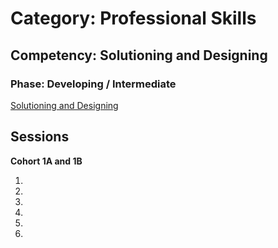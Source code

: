 # Category: Professional Skills
## Competency: Solutioning and Designing
### Phase: Developing / Intermediate

[Solutioning and Designing](../professional_skills/solutioning_and_designing.md)


## Sessions
**Cohort 1A and 1B**

1.
2. 
3. 
4. 
5. 
6. 


